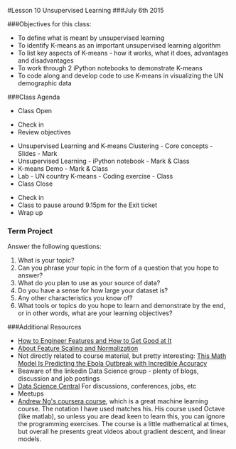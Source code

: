 #Lesson 10 Unsupervised Learning
###July 6th 2015

###Objectives for this class:
 * To define what is meant by unsupervised learning
 * To identify K-means as an important unsupervised learning algorithm
 * To list key aspects of K-means - how it works, what it does, advantages and disadvantages
 * To work through 2 iPython notebooks to demonstrate K-means
 * To code along and develop code to use K-means in visualizing the UN demographic data
 
###Class Agenda
 - Class Open
  * Check in 
  * Review objectives
 - Unsupervised Learning and K-means Clustering - Core concepts - Slides - Mark
 - Unsupervised Learning - iPython notebook - Mark & Class
 - K-means Demo - Mark & Class
 - Lab - UN country K-means - Coding exercise - Class
 - Class Close
  * Check in
  * Class to pause around 9.15pm for the Exit ticket
  * Wrap up
 
 
### Term Project
  Answer the following questions:
  1. What is your topic? 
  2. Can you phrase your topic in the form of a question that you hope to answer?
  3. What do you plan to use as your source of data? 
  4. Do you have a sense for how large your dataset is? 
  5. Any other characteristics you know of?
  6. What tools or topics do you hope to learn and demonstrate by the end, or in other words, what are your learning objectives?


###Additional Resources
* [How to Engineer Features and How to Get Good at It](http://machinelearningmastery.com/discover-feature-engineering-how-to-engineer-features-and-how-to-get-good-at-it/)
* [About Feature Scaling and Normalization](http://sebastianraschka.com/Articles/2014_about_feature_scaling.html)
* Not directly related to course material, but pretty interesting:
  [This Math Model Is Predicting the Ebola Outbreak with Incredible Accuracy](http://motherboard.vice.com/read/this-math-model-is-predicting-the-ebola-outbreak-with-incredible-accuracy)
* Beaware of the linkedin Data Science group - plenty of blogs, discussion and job postings
* [Data Science Central](http://www.datasciencecentral.com/) For discussions, conferences, jobs, etc
* Meetups
* [Andrew Ng's coursera course](https://www.coursera.org/learn/machine-learning/home/info), which is a great machine learning course. The notation I have used matches his. His course used Octave (like matlab), so unless you are dead keen to learn this, you can ignore the programming exercises. The course is a little mathematical at times, but overall he presents great videos about gradient descent, and linear models.


